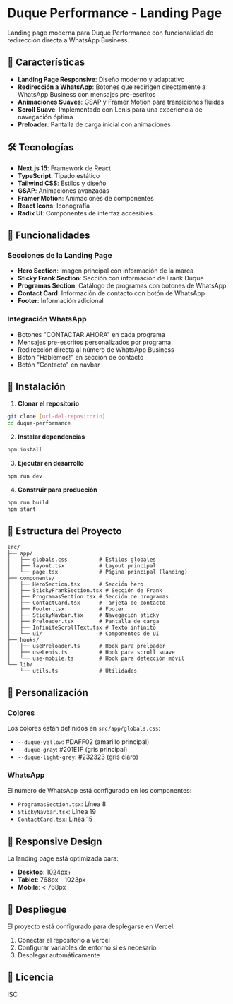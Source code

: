 # Duque Performance - Landing Page

Landing page moderna para Duque Performance con funcionalidad de redirección directa a WhatsApp Business.

## 🚀 Características

- **Landing Page Responsive**: Diseño moderno y adaptativo
- **Redirección a WhatsApp**: Botones que redirigen directamente a WhatsApp Business con mensajes pre-escritos
- **Animaciones Suaves**: GSAP y Framer Motion para transiciones fluidas
- **Scroll Suave**: Implementado con Lenis para una experiencia de navegación óptima
- **Preloader**: Pantalla de carga inicial con animaciones

## 🛠️ Tecnologías

- **Next.js 15**: Framework de React
- **TypeScript**: Tipado estático
- **Tailwind CSS**: Estilos y diseño
- **GSAP**: Animaciones avanzadas
- **Framer Motion**: Animaciones de componentes
- **React Icons**: Iconografía
- **Radix UI**: Componentes de interfaz accesibles

## 📱 Funcionalidades

### Secciones de la Landing Page
- **Hero Section**: Imagen principal con información de la marca
- **Sticky Frank Section**: Sección con información de Frank Duque
- **Programas Section**: Catálogo de programas con botones de WhatsApp
- **Contact Card**: Información de contacto con botón de WhatsApp
- **Footer**: Información adicional

### Integración WhatsApp
- Botones "CONTACTAR AHORA" en cada programa
- Mensajes pre-escritos personalizados por programa
- Redirección directa al número de WhatsApp Business
- Botón "Hablemos!" en sección de contacto
- Botón "Contacto" en navbar

## 🚀 Instalación

1. **Clonar el repositorio**
```bash
git clone [url-del-repositorio]
cd duque-performance
```

2. **Instalar dependencias**
```bash
npm install
```

3. **Ejecutar en desarrollo**
```bash
npm run dev
```

4. **Construir para producción**
```bash
npm run build
npm start
```

## 📁 Estructura del Proyecto

```
src/
├── app/
│   ├── globals.css          # Estilos globales
│   ├── layout.tsx           # Layout principal
│   └── page.tsx             # Página principal (landing)
├── components/
│   ├── HeroSection.tsx      # Sección hero
│   ├── StickyFrankSection.tsx # Sección de Frank
│   ├── ProgramasSection.tsx # Sección de programas
│   ├── ContactCard.tsx      # Tarjeta de contacto
│   ├── Footer.tsx           # Footer
│   ├── StickyNavbar.tsx     # Navegación sticky
│   ├── Preloader.tsx        # Pantalla de carga
│   ├── InfiniteScrollText.tsx # Texto infinito
│   └── ui/                  # Componentes de UI
├── hooks/
│   ├── usePreloader.ts      # Hook para preloader
│   ├── useLenis.ts          # Hook para scroll suave
│   └── use-mobile.ts        # Hook para detección móvil
└── lib/
    └── utils.ts             # Utilidades
```

## 🎨 Personalización

### Colores
Los colores están definidos en `src/app/globals.css`:
- `--duque-yellow`: #DAFF02 (amarillo principal)
- `--duque-gray`: #201E1F (gris principal)
- `--duque-light-grey`: #232323 (gris claro)

### WhatsApp
El número de WhatsApp está configurado en los componentes:
- `ProgramasSection.tsx`: Línea 8
- `StickyNavbar.tsx`: Línea 19
- `ContactCard.tsx`: Línea 15

## 📱 Responsive Design

La landing page está optimizada para:
- **Desktop**: 1024px+
- **Tablet**: 768px - 1023px
- **Mobile**: < 768px

## 🚀 Despliegue

El proyecto está configurado para desplegarse en Vercel:

1. Conectar el repositorio a Vercel
2. Configurar variables de entorno si es necesario
3. Desplegar automáticamente

## 📄 Licencia

ISC